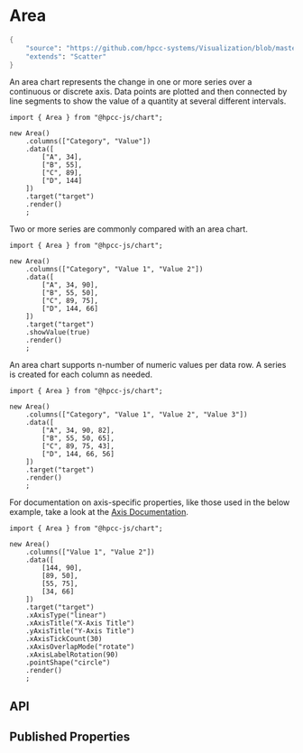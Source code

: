 # Area

```meta
{
    "source": "https://github.com/hpcc-systems/Visualization/blob/master/packages/chart/src/Area.ts#L3",
    "extends": "Scatter"
}
```

An area chart represents the change in one or more series over a continuous or discrete axis. Data points are plotted and then connected by line segments to show the value of a quantity at several different intervals.
```sample-code
import { Area } from "@hpcc-js/chart";

new Area()
    .columns(["Category", "Value"])
    .data([
        ["A", 34],
        ["B", 55],
        ["C", 89],
        ["D", 144]
    ])
    .target("target")
    .render()
    ;
```
Two or more series are commonly compared with an area chart.
```sample-code
import { Area } from "@hpcc-js/chart";

new Area()
    .columns(["Category", "Value 1", "Value 2"])
    .data([
        ["A", 34, 90],
        ["B", 55, 50],
        ["C", 89, 75],
        ["D", 144, 66]
    ])
    .target("target")
    .showValue(true)
    .render()
    ;
```
An area chart supports n-number of numeric values per data row. A series is created for each column as needed. 
```sample-code
import { Area } from "@hpcc-js/chart";

new Area()
    .columns(["Category", "Value 1", "Value 2", "Value 3"])
    .data([
        ["A", 34, 90, 82],
        ["B", 55, 50, 65],
        ["C", 89, 75, 43],
        ["D", 144, 66, 56]
    ])
    .target("target")
    .render()
    ;
```
For documentation on axis-specific properties, like those used in the below example, take a look at the [Axis Documentation](./Axis.md)</a>.
```sample-code
import { Area } from "@hpcc-js/chart";

new Area()
    .columns(["Value 1", "Value 2"])
    .data([
        [144, 90],
        [89, 50],
        [55, 75],
        [34, 66]
    ])
    .target("target")
    .xAxisType("linear")
    .xAxisTitle("X-Axis Title")
    .yAxisTitle("Y-Axis Title")
    .xAxisTickCount(30)
    .xAxisOverlapMode("rotate")
    .xAxisLabelRotation(90)
    .pointShape("circle")
    .render()
    ;
```

## API

## Published Properties
```@hpcc-js/chart:Area
```
